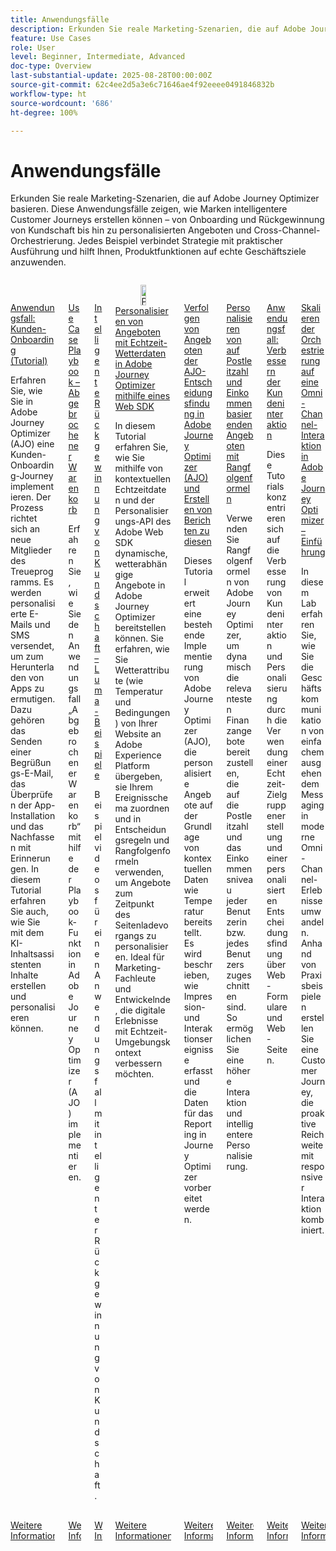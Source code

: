 ```yaml
---
title: Anwendungsfälle
description: Erkunden Sie reale Marketing-Szenarien, die auf Adobe Journey Optimizer basieren. Diese Anwendungsfälle zeigen, wie Marken intelligentere Customer Journeys erstellen können – von Onboarding und Rückgewinnung von Kundschaft bis hin zu personalisierten Angeboten und Cross-Channel-Orchestrierung. Jedes Beispiel verbindet Strategie mit praktischer Ausführung und hilft Ihnen, Produktfunktionen auf echte Geschäftsziele anzuwenden.
feature: Use Cases
role: User
level: Beginner, Intermediate, Advanced
doc-type: Overview
last-substantial-update: 2025-08-28T00:00:00Z
source-git-commit: 62c4ee2d5a3e6c71646ae4f92eeee0491846832b
workflow-type: ht
source-wordcount: '686'
ht-degree: 100%

---
```



# Anwendungsfälle

Erkunden Sie reale Marketing-Szenarien, die auf Adobe Journey Optimizer basieren. Diese Anwendungsfälle zeigen, wie Marken intelligentere Customer Journeys erstellen können – von Onboarding und Rückgewinnung von Kundschaft bis hin zu personalisierten Angeboten und Cross-Channel-Orchestrierung. Jedes Beispiel verbindet Strategie mit praktischer Ausführung und hilft Ihnen, Produktfunktionen auf echte Geschäftsziele anzuwenden.

<!-- CARDS
* https://experienceleague.adobe.com/en/docs/journey-optimizer-learn/tutorials/use-cases/customer-onboarding
* https://experienceleague.adobe.com/en/docs/journey-optimizer-learn/tutorials/use-cases/abandoned-cart
* https://experienceleague.adobe.com/en/docs/experience-platform/rtcdp/use-cases/personalization-insights-engagement/use-cases-luma
* https://experienceleague.adobe.com/en/docs/journey-optimizer-learn/personalizing-offers-with-real-time-weather-data/introduction
* https://experienceleague.adobe.com/en/docs/journey-optimizer-learn/reporting-on-ajo-od/introduction
* https://experienceleague.adobe.com/en/docs/journey-optimizer-learn/personalizing-offers-with-ranking-formulas-based-on-user-zip-code-and-income/introduction
* https://experienceleague.adobe.com/en/docs/journey-optimizer-learn/tutorials/use-cases/enhance-customer-engagement
* https://experienceleague.adobe.com/en/docs/journey-optimizer-learn/scaling-orchestration-to-omnichannel-engagement/introduction
-->
<!-- START CARDS HTML - DO NOT MODIFY BY HAND -->
<div class="columns">
    <div class="column is-half-tablet is-half-desktop is-one-third-widescreen" aria-label="Use Case - Customer Onboarding (Tutorial)">
        <div class="card" style="height: 100%; display: flex; flex-direction: column; height: 100%;">
            <div class="card-image">
                <figure class="image x-is-16by9">
                    <a href="https://experienceleague.adobe.com/de/docs/journey-optimizer-learn/tutorials/use-cases/customer-onboarding" title="Anwendungsfall: Kunden-Onboarding (Tutorial)" target="_blank" rel="referrer">
                        <img class="is-bordered-r-small" src="https://video.tv.adobe.com/v/3440650/?format=jpeg&nocache=1756417587791" alt="Anwendungsfall: Kunden-Onboarding (Tutorial)"
                             style="width: 100%; aspect-ratio: 16 / 9; object-fit: cover; overflow: hidden; display: block; margin: auto;">
                    </a>
                </figure>
            </div>
            <div class="card-content is-padded-small" style="display: flex; flex-direction: column; flex-grow: 1; justify-content: space-between;">
                <div class="top-card-content">
                    <p class="headline is-size-6 has-text-weight-bold">
                        <a href="https://experienceleague.adobe.com/de/docs/journey-optimizer-learn/tutorials/use-cases/customer-onboarding" target="_blank" rel="referrer" title="Anwendungsfall: Kunden-Onboarding (Tutorial)">Anwendungsfall: Kunden-Onboarding (Tutorial)</a>
                    </p>
                    <p class="is-size-6">Erfahren Sie, wie Sie in Adobe Journey Optimizer (AJO) eine Kunden-Onboarding-Journey implementieren. Der Prozess richtet sich an neue Mitglieder des Treueprogramms. Es werden personalisierte E-Mails und SMS versendet, um zum Herunterladen von Apps zu ermutigen. Dazu gehören das Senden einer Begrüßungs-E-Mail, das Überprüfen der App-Installation und das Nachfassen mit Erinnerungen. In diesem Tutorial erfahren Sie auch, wie Sie mit dem KI-Inhaltsassistenten Inhalte erstellen und personalisieren können.</p>
                </div>
                <a href="https://experienceleague.adobe.com/de/docs/journey-optimizer-learn/tutorials/use-cases/customer-onboarding" target="_blank" rel="referrer" class="spectrum-Button spectrum-Button--outline spectrum-Button--primary spectrum-Button--sizeM" style="align-self: flex-start; margin-top: 1rem;">
                    <span class="spectrum-Button-label has-no-wrap has-text-weight-bold">Weitere Informationen</span>
                </a>
            </div>
        </div>
    </div>
    <div class="column is-half-tablet is-half-desktop is-one-third-widescreen" aria-label="Use Case Playbook - Abandoned shopping cart">
        <div class="card" style="height: 100%; display: flex; flex-direction: column; height: 100%;">
            <div class="card-image">
                <figure class="image x-is-16by9">
                    <a href="https://experienceleague.adobe.com/de/docs/journey-optimizer-learn/tutorials/use-cases/abandoned-cart" title="Playbook für Anwendungsfälle – Abgebrochener Warenkorb" target="_blank" rel="referrer">
                        <img class="is-bordered-r-small" src="https://video.tv.adobe.com/v/3443964/?format=jpeg&nocache=1756417587818" alt="Playbook für Anwendungsfälle – Abgebrochener Warenkorb"
                             style="width: 100%; aspect-ratio: 16 / 9; object-fit: cover; overflow: hidden; display: block; margin: auto;">
                    </a>
                </figure>
            </div>
            <div class="card-content is-padded-small" style="display: flex; flex-direction: column; flex-grow: 1; justify-content: space-between;">
                <div class="top-card-content">
                    <p class="headline is-size-6 has-text-weight-bold">
                        <a href="https://experienceleague.adobe.com/de/docs/journey-optimizer-learn/tutorials/use-cases/abandoned-cart" target="_blank" rel="referrer" title="Playbook für Anwendungsfälle – Abgebrochener Warenkorb">Use Case Playbook – Abgebrochener Warenkorb</a>
                    </p>
                    <p class="is-size-6">Erfahren Sie, wie Sie den Anwendungsfall „Abgebrochener Warenkorb“ mithilfe der Playbook-Funktion in Adobe Journey Optimizer (AJO) implementieren.</p>
                </div>
                <a href="https://experienceleague.adobe.com/de/docs/journey-optimizer-learn/tutorials/use-cases/abandoned-cart" target="_blank" rel="referrer" class="spectrum-Button spectrum-Button--outline spectrum-Button--primary spectrum-Button--sizeM" style="align-self: flex-start; margin-top: 1rem;">
                    <span class="spectrum-Button-label has-no-wrap has-text-weight-bold">Weitere Informationen</span>
                </a>
            </div>
        </div>
    </div>
    <div class="column is-half-tablet is-half-desktop is-one-third-widescreen" aria-label="Intelligent Re-engagement Luma examples">
        <div class="card" style="height: 100%; display: flex; flex-direction: column; height: 100%;">
            <div class="card-image">
                <figure class="image x-is-16by9">
                    <a href="https://experienceleague.adobe.com/de/docs/experience-platform/rtcdp/use-cases/personalization-insights-engagement/use-cases-luma" title="Intelligente Rückgewinnung von Kundschaft – Luma-Beispiele" target="_blank" rel="referrer">
                        <img class="is-bordered-r-small" src="https://video.tv.adobe.com/v/3425184/?format=jpeg&nocache=1756417587792" alt="Intelligente Rückgewinnung von Kundschaft – Luma-Beispiele"
                             style="width: 100%; aspect-ratio: 16 / 9; object-fit: cover; overflow: hidden; display: block; margin: auto;">
                    </a>
                </figure>
            </div>
            <div class="card-content is-padded-small" style="display: flex; flex-direction: column; flex-grow: 1; justify-content: space-between;">
                <div class="top-card-content">
                    <p class="headline is-size-6 has-text-weight-bold">
                        <a href="https://experienceleague.adobe.com/de/docs/experience-platform/rtcdp/use-cases/personalization-insights-engagement/use-cases-luma" target="_blank" rel="referrer" title="Intelligente Rückgewinnung von Kundschaft – Luma-Beispiele">Intelligente Rückgewinnung von Kundschaft – Luma-Beispiele</a>
                    </p>
                    <p class="is-size-6">Beispielvideos für einen Anwendungsfall mit intelligenter Rückgewinnung von Kundschaft.</p>
                </div>
                <a href="https://experienceleague.adobe.com/de/docs/experience-platform/rtcdp/use-cases/personalization-insights-engagement/use-cases-luma" target="_blank" rel="referrer" class="spectrum-Button spectrum-Button--outline spectrum-Button--primary spectrum-Button--sizeM" style="align-self: flex-start; margin-top: 1rem;">
                    <span class="spectrum-Button-label has-no-wrap has-text-weight-bold">Weitere Informationen</span>
                </a>
            </div>
        </div>
    </div>
    <div class="column is-half-tablet is-half-desktop is-one-third-widescreen" aria-label="Personalizing Offers with Real-Time Weather Data in Adobe Journey Optimizer using Web SDK">
        <div class="card" style="height: 100%; display: flex; flex-direction: column; height: 100%;">
            <div class="card-image">
                <figure class="image x-is-16by9">
                    <a href="https://experienceleague.adobe.com/de/docs/journey-optimizer-learn/personalizing-offers-with-real-time-weather-data/introduction" title="Personalisieren von Angeboten mit Echtzeit-Wetterdaten in Adobe Journey Optimizer mithilfe eines Web SDK" target="_blank" rel="referrer">
                        <img class="is-bordered-r-small" src="https://experienceleague.adobe.com/en/docs/journey-optimizer-learn/personalizing-offers-with-real-time-weather-data/introduction./media_11e634b7fcda118d76753129e5511697a1e5145de.png?width=400&format=png&optimize=medium" alt="Personalisieren von Angeboten mit Echtzeit-Wetterdaten in Adobe Journey Optimizer mithilfe eines Web SDK"
                             style="width: 100%; aspect-ratio: 16 / 9; object-fit: cover; overflow: hidden; display: block; margin: auto;">
                    </a>
                </figure>
            </div>
            <div class="card-content is-padded-small" style="display: flex; flex-direction: column; flex-grow: 1; justify-content: space-between;">
                <div class="top-card-content">
                    <p class="headline is-size-6 has-text-weight-bold">
                        <a href="https://experienceleague.adobe.com/de/docs/journey-optimizer-learn/personalizing-offers-with-real-time-weather-data/introduction" target="_blank" rel="referrer" title="Personalisieren von Angeboten mit Echtzeit-Wetterdaten in Adobe Journey Optimizer mithilfe eines Web SDK">Personalisieren von Angeboten mit Echtzeit-Wetterdaten in Adobe Journey Optimizer mithilfe eines Web SDK</a>
                    </p>
                    <p class="is-size-6">In diesem Tutorial erfahren Sie, wie Sie mithilfe von kontextuellen Echtzeitdaten und der Personalisierungs-API des Adobe Web SDK dynamische, wetterabhängige Angebote in Adobe Journey Optimizer bereitstellen können. Sie erfahren, wie Sie Wetterattribute (wie Temperatur und Bedingungen) von Ihrer Website an Adobe Experience Platform übergeben, sie Ihrem Ereignisschema zuordnen und in Entscheidungsregeln und Rangfolgenformeln verwenden, um Angebote zum Zeitpunkt des Seitenladevorgangs zu personalisieren. Ideal für Marketing-Fachleute und Entwickelnde, die digitale Erlebnisse mit Echtzeit-Umgebungskontext verbessern möchten.</p>
                </div>
                <a href="https://experienceleague.adobe.com/de/docs/journey-optimizer-learn/personalizing-offers-with-real-time-weather-data/introduction" target="_blank" rel="referrer" class="spectrum-Button spectrum-Button--outline spectrum-Button--primary spectrum-Button--sizeM" style="align-self: flex-start; margin-top: 1rem;">
                    <span class="spectrum-Button-label has-no-wrap has-text-weight-bold">Weitere Informationen</span>
                </a>
            </div>
        </div>
    </div>
    <div class="column is-half-tablet is-half-desktop is-one-third-widescreen" aria-label="Track and Report Adobe Journey Optimizer (AJO) Offers delivered via AJO Decisioning">
        <div class="card" style="height: 100%; display: flex; flex-direction: column; height: 100%;">
            <div class="card-image">
                <figure class="image x-is-16by9">
                    <a href="https://experienceleague.adobe.com/de/docs/journey-optimizer-learn/reporting-on-ajo-od/introduction" title="Verfolgen von Angeboten der AJO-Entscheidungsfindung in Adobe Journey Optimizer (AJO) und Erstellen von Berichten zu diesen" target="_blank" rel="referrer">
                        <img class="is-bordered-r-small" src="https://experienceleague.adobe.com/en/docs/journey-optimizer-learn/reporting-on-ajo-od/introduction./media_1fb3a58c60be3873b773f9ba694350319c4b8dc4f.png?width=400&format=png&optimize=medium" alt="Verfolgen von Angeboten der AJO-Entscheidungsfindung in Adobe Journey Optimizer (AJO) und Erstellen von Berichten zu diesen"
                             style="width: 100%; aspect-ratio: 16 / 9; object-fit: cover; overflow: hidden; display: block; margin: auto;">
                    </a>
                </figure>
            </div>
            <div class="card-content is-padded-small" style="display: flex; flex-direction: column; flex-grow: 1; justify-content: space-between;">
                <div class="top-card-content">
                    <p class="headline is-size-6 has-text-weight-bold">
                        <a href="https://experienceleague.adobe.com/de/docs/journey-optimizer-learn/reporting-on-ajo-od/introduction" target="_blank" rel="referrer" title="Verfolgen von Angeboten der AJO-Entscheidungsfindung in Adobe Journey Optimizer (AJO) und Erstellen von Berichten zu diesen">Verfolgen von Angeboten der AJO-Entscheidungsfindung in Adobe Journey Optimizer (AJO) und Erstellen von Berichten zu diesen</a>
                    </p>
                    <p class="is-size-6">Dieses Tutorial erweitert eine bestehende Implementierung von Adobe Journey Optimizer (AJO), die personalisierte Angebote auf der Grundlage von kontextuellen Daten wie Temperatur bereitstellt. Es wird beschrieben, wie Impression- und Interaktionsereignisse erfasst und die Daten für das Reporting in Journey Optimizer vorbereitet werden.</p>
                </div>
                <a href="https://experienceleague.adobe.com/de/docs/journey-optimizer-learn/reporting-on-ajo-od/introduction" target="_blank" rel="referrer" class="spectrum-Button spectrum-Button--outline spectrum-Button--primary spectrum-Button--sizeM" style="align-self: flex-start; margin-top: 1rem;">
                    <span class="spectrum-Button-label has-no-wrap has-text-weight-bold">Weitere Informationen</span>
                </a>
            </div>
        </div>
    </div>
    <div class="column is-half-tablet is-half-desktop is-one-third-widescreen" aria-label="Personalize Offers with Ranking formulas Based on Zip Code and Income">
        <div class="card" style="height: 100%; display: flex; flex-direction: column; height: 100%;">
            <div class="card-image">
                <figure class="image x-is-16by9">
                    <a href="https://experienceleague.adobe.com/de/docs/journey-optimizer-learn/personalizing-offers-with-ranking-formulas-based-on-user-zip-code-and-income/introduction" title="Personalisieren von auf Postleitzahl und Einkommen basierenden Angeboten mit Rangfolgenformeln" target="_blank" rel="referrer">
                        <img class="is-bordered-r-small" src="https://cdn.experienceleague.adobe.com/thumb/exl-cards/tutorial.png" alt="Personalisieren von auf Postleitzahl und Einkommen basierenden Angeboten mit Rangfolgenformeln"
                             style="width: 100%; aspect-ratio: 16 / 9; object-fit: cover; overflow: hidden; display: block; margin: auto;">
                    </a>
                </figure>
            </div>
            <div class="card-content is-padded-small" style="display: flex; flex-direction: column; flex-grow: 1; justify-content: space-between;">
                <div class="top-card-content">
                    <p class="headline is-size-6 has-text-weight-bold">
                        <a href="https://experienceleague.adobe.com/de/docs/journey-optimizer-learn/personalizing-offers-with-ranking-formulas-based-on-user-zip-code-and-income/introduction" target="_blank" rel="referrer" title="Personalisieren von auf Postleitzahl und Einkommen basierenden Angeboten mit Rangfolgenformeln">Personalisieren von auf Postleitzahl und Einkommen basierenden Angeboten mit Rangfolgenformeln</a>
                    </p>
                    <p class="is-size-6">Verwenden Sie Rangfolgenformeln von Adobe Journey Optimizer, um dynamisch die relevantesten Finanzangebote bereitzustellen, die auf die Postleitzahl und das Einkommensniveau jeder Benutzerin bzw. jedes Benutzers zugeschnitten sind. So ermöglichen Sie eine höhere Interaktion und intelligentere Personalisierung.</p>
                </div>
                <a href="https://experienceleague.adobe.com/de/docs/journey-optimizer-learn/personalizing-offers-with-ranking-formulas-based-on-user-zip-code-and-income/introduction" target="_blank" rel="referrer" class="spectrum-Button spectrum-Button--outline spectrum-Button--primary spectrum-Button--sizeM" style="align-self: flex-start; margin-top: 1rem;">
                    <span class="spectrum-Button-label has-no-wrap has-text-weight-bold">Weitere Informationen</span>
                </a>
            </div>
        </div>
    </div>
    <div class="column is-half-tablet is-half-desktop is-one-third-widescreen" aria-label="Use Case - Enhance customer engagement">
        <div class="card" style="height: 100%; display: flex; flex-direction: column; height: 100%;">
            <div class="card-image">
                <figure class="image x-is-16by9">
                    <a href="https://experienceleague.adobe.com/de/docs/journey-optimizer-learn/tutorials/use-cases/enhance-customer-engagement" title="Anwendungsfall: Verbessern der Kundeninteraktion" target="_blank" rel="referrer">
                        <img class="is-bordered-r-small" src="https://cdn.experienceleague.adobe.com/thumb/exl-cards/tutorial.png" alt="Anwendungsfall: Verbessern der Kundeninteraktion"
                             style="width: 100%; aspect-ratio: 16 / 9; object-fit: cover; overflow: hidden; display: block; margin: auto;">
                    </a>
                </figure>
            </div>
            <div class="card-content is-padded-small" style="display: flex; flex-direction: column; flex-grow: 1; justify-content: space-between;">
                <div class="top-card-content">
                    <p class="headline is-size-6 has-text-weight-bold">
                        <a href="https://experienceleague.adobe.com/de/docs/journey-optimizer-learn/tutorials/use-cases/enhance-customer-engagement" target="_blank" rel="referrer" title="Anwendungsfall: Verbessern der Kundeninteraktion">Anwendungsfall: Verbessern der Kundeninteraktion</a>
                    </p>
                    <p class="is-size-6">Diese Tutorials konzentrieren sich auf die Verbesserung von Kundeninteraktion und Personalisierung durch die Verwendung einer Echtzeit-Zielgruppenerstellung und einer personalisierten Entscheidungsfindung über Web-Formulare und Web-Seiten.</p>
                </div>
                <a href="https://experienceleague.adobe.com/de/docs/journey-optimizer-learn/tutorials/use-cases/enhance-customer-engagement" target="_blank" rel="referrer" class="spectrum-Button spectrum-Button--outline spectrum-Button--primary spectrum-Button--sizeM" style="align-self: flex-start; margin-top: 1rem;">
                    <span class="spectrum-Button-label has-no-wrap has-text-weight-bold">Weitere Informationen</span>
                </a>
            </div>
        </div>
    </div>
    <div class="column is-half-tablet is-half-desktop is-one-third-widescreen" aria-label="Scaling orchestration to omnichannel engagement in Adobe Journey Optimizer - Introduction">
        <div class="card" style="height: 100%; display: flex; flex-direction: column; height: 100%;">
            <div class="card-image">
                <figure class="image x-is-16by9">
                    <a href="https://experienceleague.adobe.com/de/docs/journey-optimizer-learn/scaling-orchestration-to-omnichannel-engagement/introduction" title="Skalieren der Orchestrierung auf eine Omni-Channel-Interaktion in Adobe Journey Optimizer – Einführung" target="_blank" rel="referrer">
                        <img class="is-bordered-r-small" src="https://video.tv.adobe.com/v/3457828/?format=jpeg&nocache=1756417587802" alt="Skalieren der Orchestrierung auf eine Omni-Channel-Interaktion in Adobe Journey Optimizer – Einführung"
                             style="width: 100%; aspect-ratio: 16 / 9; object-fit: cover; overflow: hidden; display: block; margin: auto;">
                    </a>
                </figure>
            </div>
            <div class="card-content is-padded-small" style="display: flex; flex-direction: column; flex-grow: 1; justify-content: space-between;">
                <div class="top-card-content">
                    <p class="headline is-size-6 has-text-weight-bold">
                        <a href="https://experienceleague.adobe.com/de/docs/journey-optimizer-learn/scaling-orchestration-to-omnichannel-engagement/introduction" target="_blank" rel="referrer" title="Skalieren der Orchestrierung auf eine Omni-Channel-Interaktion in Adobe Journey Optimizer – Einführung">Skalieren der Orchestrierung auf eine Omni-Channel-Interaktion in Adobe Journey Optimizer – Einführung</a>
                    </p>
                    <p class="is-size-6">In diesem Lab erfahren Sie, wie Sie die Geschäftskommunikation von einfachem ausgehendem Messaging in moderne Omni-Channel-Erlebnisse umwandeln. Anhand von Praxisbeispielen erstellen Sie eine Customer Journey, die proaktive Reichweite mit responsiver Interaktion kombiniert.</p>
                </div>
                <a href="https://experienceleague.adobe.com/de/docs/journey-optimizer-learn/scaling-orchestration-to-omnichannel-engagement/introduction" target="_blank" rel="referrer" class="spectrum-Button spectrum-Button--outline spectrum-Button--primary spectrum-Button--sizeM" style="align-self: flex-start; margin-top: 1rem;">
                    <span class="spectrum-Button-label has-no-wrap has-text-weight-bold">Weitere Informationen</span>
                </a>
            </div>
        </div>
    </div>
</div>
<!-- END CARDS HTML - DO NOT MODIFY BY HAND -->
